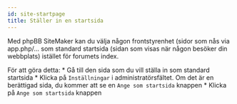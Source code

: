 ```yaml
---
id: site-startpage
title: Ställer in en startsida
---
```


Med phpBB SiteMaker kan du välja någon frontstyrenhet (sidor som nås via app.php/... som standard startsida (sidan som visas när någon besöker din webbplats) istället för forumets index.

För att göra detta: * Gå till den sida som du vill ställa in som standard startsida * Klicka på `Inställningar` i administratörsfältet. Om det är en berättigad sida, du kommer att se en `Ange som startsida` knappen * Klicka på `Ange som startsida` knappen